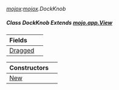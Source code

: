 _[mojox](../../modules/mojox/mojox-module.md):[mojox](../../modules/mojox/mojox-module.md).DockKnob_
##### Class DockKnob Extends [mojo.app.View](../../modules/mojo/mojo-app-view.md)

| Fields | |
|:---|:---|
| [Dragged](mojox-dockknob-dragged.md) |  |

| Constructors | |
|:---|:---|
| [New](mojox-dockknob-new.md) |  |
